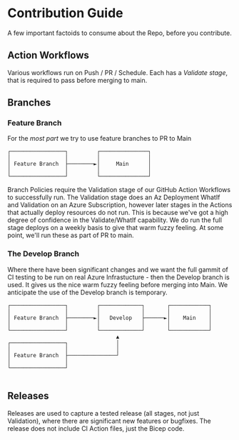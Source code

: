 # Contribution Guide

A few important factoids to consume about the Repo, before you contribute.

## Action Workflows

Various workflows run on Push / PR / Schedule.
Each has a *Validate stage*, that is required to pass before merging to main.

## Branches

### Feature Branch

For the *most part* we try to use feature branches to PR to Main

```
┌─────────────────┐         ┌───────────────┐
│                 │         │               │
│ Feature Branch  ├────────►│     Main      │
│                 │         │               │
└─────────────────┘         └───────────────┘

```

Branch Policies require the Validation stage of our GitHub Action Workflows to successfully run. The Validation stage does an Az Deployment WhatIf and Validation on an Azure Subscription, however later stages in the Actions that actually deploy resources do not run. This is because we've got a high degree of confidence in the Validate/WhatIf capability. We do run the full stage deploys on a weekly basis to give that warm fuzzy feeling. At some point, we'll run these as part of PR to main.

### The Develop Branch

Where there have been significant changes and we want the full gammit of CI testing to be run on real Azure Infrastucture - then the Develop branch is used.
It gives us the nice warm fuzzy feeling before merging into Main. 
We anticipate the use of the Develop branch is temporary.

```
┌─────────────────┐         ┌─────────────┐       ┌────────────┐
│                 │         │             │       │            │
│ Feature Branch  ├────────►│   Develop   ├──────►│    Main    │
│                 │         │             │       │            │
└─────────────────┘         └─────────────┘       └────────────┘
                                  ▲
┌─────────────────┐               │
│                 │               │
│ Feature Branch  ├───────────────┘
│                 │                         
└─────────────────┘     
                            
```

## Releases

Releases are used to capture a tested release (all stages, not just Validation), where there are significant new features or bugfixes. The release does not include CI Action files, just the Bicep code.
